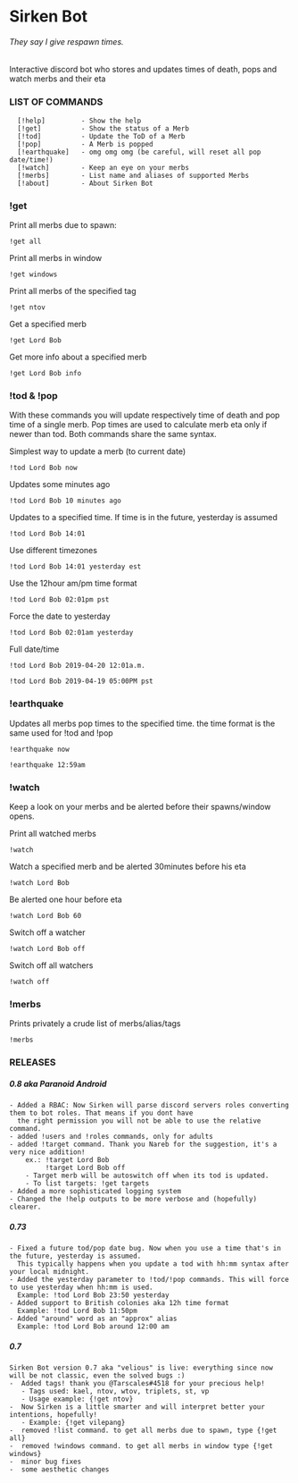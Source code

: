 # Sirken Bot
###### They say I give *respawn times*.

Interactive discord bot who stores and updates times of death, pops and watch merbs and their eta

### LIST OF COMMANDS
```
  [!help]         - Show the help
  [!get]          - Show the status of a Merb
  [!tod]          - Update the ToD of a Merb
  [!pop]          - A Merb is popped
  [!earthquake]   - omg omg omg (be careful, will reset all pop date/time!)
  [!watch]        - Keep an eye on your merbs
  [!merbs]        - List name and aliases of supported Merbs
  [!about]        - About Sirken Bot
```

### !get
Print all merbs due to spawn:
```
!get all
```
Print all merbs in window
```
!get windows
```
Print all merbs of the specified tag
```
!get ntov
 ```            
 Get a specified merb
 ```
!get Lord Bob
```
Get more info about a specified merb
```
!get Lord Bob info
```

### !tod & !pop
With these commands you will update respectively time of death and pop time of a single merb.
Pop times are used to calculate merb eta only if newer than tod.
Both commands share the same syntax.

Simplest way to update a merb (to current date)
```
!tod Lord Bob now
```
Updates some minutes ago
```
!tod Lord Bob 10 minutes ago
```
Updates to a specified time. If time is in the future, yesterday is assumed
```
!tod Lord Bob 14:01
```
Use different timezones
```                                   
!tod Lord Bob 14:01 yesterday est
```
Use the 12hour am/pm time format
```
!tod Lord Bob 02:01pm pst
```
Force the date to yesterday
```                         
!tod Lord Bob 02:01am yesterday
```
Full date/time
```
!tod Lord Bob 2019-04-20 12:01a.m.
```
```
!tod Lord Bob 2019-04-19 05:00PM pst
```

### !earthquake
Updates all merbs pop times to the specified time. the time format is the same used for !tod and !pop
```
!earthquake now
```
```
!earthquake 12:59am
```

### !watch
Keep a look on your merbs and be alerted before their spawns/window opens.

Print all watched merbs
```
!watch
```
Watch a specified merb and be alerted 30minutes before his eta
```
!watch Lord Bob
```
Be alerted one hour before eta
```
!watch Lord Bob 60
```
Switch off a watcher
```
!watch Lord Bob off
```
Switch off all watchers
```
!watch off
```

### !merbs
Prints privately a crude list of merbs/alias/tags
```
!merbs
```

### RELEASES
##### 0.8 aka Paranoid Android
```
- Added a RBAC: Now Sirken will parse discord servers roles converting them to bot roles. That means if you dont have
  the right permission you will not be able to use the relative command.
- added !users and !roles commands, only for adults
- added !target command. Thank you Nareb for the suggestion, it's a very nice addition!
    ex.: !target Lord Bob 
         !target Lord Bob off
    - Target merb will be autoswitch off when its tod is updated. 
    - To list targets: !get targets
- Added a more sophisticated logging system
- Changed the !help outputs to be more verbose and (hopefully) clearer.

```
##### 0.73
```
- Fixed a future tod/pop date bug. Now when you use a time that's in the future, yesterday is assumed.
  This typically happens when you update a tod with hh:mm syntax after your local midnight.
- Added the yesterday parameter to !tod/!pop commands. This will force to use yesterday when hh:mm is used.
  Example: !tod Lord Bob 23:50 yesterday
- Added support to British colonies aka 12h time format
  Example: !tod Lord Bob 11:50pm
- Added "around" word as an "approx" alias
  Example: !tod Lord Bob around 12:00 am
```
##### 0.7
```
Sirken Bot version 0.7 aka "velious" is live: everything since now will be not classic, even the solved bugs :)
-  Added tags! thank you @Tarscales#4518 for your precious help!
   - Tags used: kael, ntov, wtov, triplets, st, vp
   - Usage example: {!get ntov}
-  Now Sirken is a little smarter and will interpret better your intentions, hopefully!
   - Example: {!get vilepang}
-  removed !list command. to get all merbs due to spawn, type {!get all}
-  removed !windows command. to get all merbs in window type {!get windows}
-  minor bug fixes
-  some aesthetic changes
```
